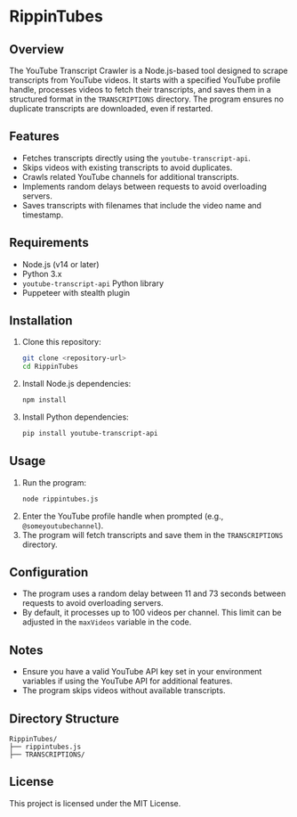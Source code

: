 # RippinTubes

## Overview
The YouTube Transcript Crawler is a Node.js-based tool designed to scrape transcripts from YouTube videos. It starts with a specified YouTube profile handle, processes videos to fetch their transcripts, and saves them in a structured format in the `TRANSCRIPTIONS` directory. The program ensures no duplicate transcripts are downloaded, even if restarted.

## Features
- Fetches transcripts directly using the `youtube-transcript-api`.
- Skips videos with existing transcripts to avoid duplicates.
- Crawls related YouTube channels for additional transcripts.
- Implements random delays between requests to avoid overloading servers.
- Saves transcripts with filenames that include the video name and timestamp.

## Requirements
- Node.js (v14 or later)
- Python 3.x
- `youtube-transcript-api` Python library
- Puppeteer with stealth plugin

## Installation
1. Clone this repository:
   ```bash
   git clone <repository-url>
   cd RippinTubes
   ```
2. Install Node.js dependencies:
   ```bash
   npm install
   ```
3. Install Python dependencies:
   ```bash
   pip install youtube-transcript-api
   ```

## Usage
1. Run the program:
   ```bash
   node rippintubes.js
   ```
2. Enter the YouTube profile handle when prompted (e.g., `@someyoutubechannel`).
3. The program will fetch transcripts and save them in the `TRANSCRIPTIONS` directory.

## Configuration
- The program uses a random delay between 11 and 73 seconds between requests to avoid overloading servers.
- By default, it processes up to 100 videos per channel. This limit can be adjusted in the `maxVideos` variable in the code.

## Notes
- Ensure you have a valid YouTube API key set in your environment variables if using the YouTube API for additional features.
- The program skips videos without available transcripts.

## Directory Structure
```
RippinTubes/
├── rippintubes.js
├── TRANSCRIPTIONS/
```

## License
This project is licensed under the MIT License.